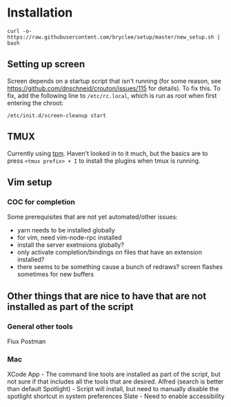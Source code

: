 # Installation

```
curl -o- https://raw.githubusercontent.com/bryclee/setup/master/new_setup.sh | bash
```

## Setting up screen
Screen depends on a startup script that isn't running (for some reason, see https://github.com/dnschneid/crouton/issues/115 for details). To fix this. To fix, add the following line to `/etc/rc.local`, which is run as root when first entering the chroot:
```
/etc/init.d/screen-cleanup start
```

## TMUX
Currently using [tpm](https://github.com/tmux-plugins/tpm). Haven't looked in to it much, but the basics are to press `<tmux prefix> + I` to install the plugins when tmux is running.

## Vim setup

### COC for completion
Some prerequisites that are not yet automated/other issues:
 - yarn needs to be installed globally
 - for vim, need vim-node-rpc installed
 - install the server exetnsions globally?
 - only activate completion/bindings on files that have an extension installed?
 - there seems to be something cause a bunch of redraws? screen flashes sometimes for new buffers


## Other things that are nice to have that are not installed as part of the script

### General other tools

Flux
Postman

### Mac

XCode App - The command line tools are installed as part of the script, but not sure if that includes all the tools that are desired.
Alfred (search is better than default Spotlight)
    - Script will install, but need to manually disable the spotlight shortcut in system preferences
Slate
    - Need to enable accessibility
